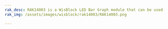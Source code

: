 ```yaml
---
rak_desc: RAK14003 is a WisBlock LED Bar Graph module that can be used to build a multipurpose graphic feedback display.
rak_img: /assets/images/wisblock/rak14003/RAK14003.png

---
```


<rk-redirect to="/Product-Categories/WisBlock/RAK14003/Overview/" />